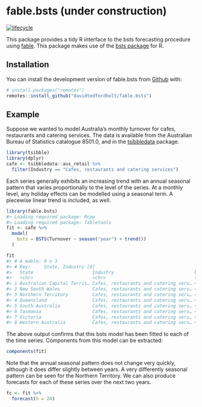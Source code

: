 
<!-- README.md is generated from README.Rmd. Please edit that file -->

# fable.bsts (under construction)

[![lifecycle](https://img.shields.io/badge/lifecycle-experimental-orange.svg)](https://www.tidyverse.org/lifecycle/#experimental)

This package provides a tidy R interface to the bsts forecasting
procedure using [fable](https://github.com/tidyverts/fable). This
package makes use of the [bsts
package](https://cran.r-project.org/package=bsts) for R.

## Installation

You can install the development version of fable.bsts from
[Github](https://github.com/davidtedfordholt/fable.bsts) with:

``` r
# install.packages("remotes")
remotes::install_github("davidtedfordholt/fable.bsts")
```

## Example

Suppose we wanted to model Australia’s monthly turnover for cafes,
restaurants and catering services. The data is available from the
Australian Bureau of Statistics catalogue 8501.0, and in the
[tsibbledata](https://github.com/tidyverts/tsibbledata) package.

``` r
library(tsibble)
library(dplyr)
cafe <- tsibbledata::aus_retail %>% 
  filter(Industry == "Cafes, restaurants and catering services")
```

Each series generally exhibits an increasing trend with an annual
seasonal pattern that varies proportionally to the level of the series.
At a monthly level, any holiday effects can be modelled using a seasonal
term. A piecewise linear trend is included, as well.

``` r
library(fable.bsts)
#> Loading required package: Rcpp
#> Loading required package: fabletools
fit <- cafe %>% 
  model(
    bsts = BSTS(Turnover ~ season("year") + trend())
  )
```

``` r
fit
#> # A mable: 8 x 3
#> # Key:     State, Industry [8]
#>   State                      Industry                              bsts 
#>   <chr>                      <chr>                                 <model> 
#> 1 Australian Capital Territ… Cafes, restaurants and catering serv… <bsts…
#> 2 New South Wales            Cafes, restaurants and catering serv… <bsts…
#> 3 Northern Territory         Cafes, restaurants and catering serv… <bsts…
#> 4 Queensland                 Cafes, restaurants and catering serv… <bsts…
#> 5 South Australia            Cafes, restaurants and catering serv… <bsts…
#> 6 Tasmania                   Cafes, restaurants and catering serv… <bsts…
#> 7 Victoria                   Cafes, restaurants and catering serv… <bsts…
#> 8 Western Australia          Cafes, restaurants and catering serv… <bsts…
```

The above output confirms that this bsts model has been fitted to
each of the time series. Components from this model can be extracted:

``` r
components(fit)
```

Note that the annual seasonal pattern does not change very quickly,
although it does differ slightly between years. A very differently
seasonal pattern can be seen for the Northern Territory. We can also
produce forecasts for each of these series over the next two years.

``` r
fc <- fit %>% 
  forecast(h = 24)
```
